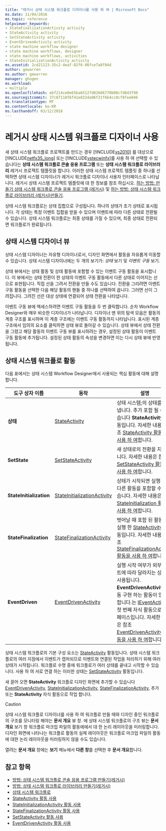 ```yaml
---
title: "레거시 상태 시스템 워크플로 디자이너를 사용 하 여 | Microsoft Docs"
ms.date: 11/04/2016
ms.topic: reference
helpviewer_keywords:
- StateFinalizationActivity activity
- StateActivity activity
- SetStateActivity activity
- EventDrivenActivity activity
- state machine workflow designer
- state machine workflows, designer
- state machine workflows, activities
- StateInitializationActivity activity
ms.assetid: 2cd21123-35c2-4eaf-82f6-86fce7a8f04d
author: gewarren
ms.author: gewarren
manager: ghogen
ms.workload:
- multiple
ms.openlocfilehash: ebf214ce8e65ba65127d82686770b00cfd8d3f90
ms.sourcegitcommit: 37c87118f6f41e832da96f21f6b4cc0cf8fee046
ms.translationtype: MT
ms.contentlocale: ko-KR
ms.lasthandoff: 03/12/2018
---
```

# <a name="using-the-legacy-state-machine-workflow-designer"></a>레거시 상태 시스템 워크플로 디자이너 사용
새 상태 시스템 워크플로 프로젝트를 만드는 경우 [!INCLUDE[vs2010](../misc/includes/vs2010_md.md)] 를 대상으로 [!INCLUDE[netfx35_long](../workflow-designer/includes/netfx35_long_md.md)] 또는 [!INCLUDE[vstecwinfx](../workflow-designer/includes/vstecwinfx_md.md)]를 사용 하 여 선택할 수 있습니다는 **상태 시스템 워크플로 콘솔 응용 프로그램** 또는  **상태 시스템 워크플로 라이브러리** 레거시 프로젝트 템플릿을 합니다. 이러한 상태 시스템 프로젝트 템플릿 중 하나를 선택하면 상태 시스템 디자이너가 레거시 워크플로 디자이너 사용자 인터페이스로 나타납니다. 레거시 상태 시스템 프로젝트 템플릿에 대 한 정보를 참조 하십시오. [하는 방법: 만들기 상태 시스템 워크플로 콘솔 응용 프로그램 (레거시)](../workflow-designer/how-to-create-state-machine-workflow-console-applications-legacy.md) 및 [하는 방법: 상태 시스템 워크플로 라이브러리 (레거시)만들기](../workflow-designer/how-to-create-a-state-machine-workflow-library-legacy.md).

 상태 시스템 워크플로는 상태 집합으로 구성됩니다. 하나의 상태가 초기 상태로 표시됩니다. 각 상태는 특정 이벤트 집합을 받을 수 있으며 이벤트에 따라 다른 상태로 전환될 수 있습니다. 상태 시스템 워크플로는 최종 상태를 가질 수 있으며, 최종 상태로 전환되면 워크플로가 완료됩니다.

## <a name="state-machine-designer-views"></a>상태 시스템 디자이너 뷰
 상태 시스템 디자이너는 자유형 디자이너로서, 디자인 화면에서 활동을 자유롭게 이동할 수 있습니다. 상태 시스템 디자이너에는 두 개의 보기가: *상태* 보기 및 *이벤트 구동* 보기.

 상태 뷰에서는 상태 활동 및 상태 활동에 포함할 수 있는 이벤트 구동 활동을 표시합니다. 이 뷰에서는 상태 전환이 한 상태의 이벤트 구동 활동에서 다른 상태로 이어지는 선으로 표현됩니다. 직접 선을 그려서 전환을 만들 수도 있습니다. 전환을 그리려면 이벤트 구동 활동을 선택한 다음 해당 활동의 핸들 중 하나를 선택하여 끕니다. 그러면 선이 그려집니다. 그려진 선은 대상 상태에 연결되어 상태 전환을 나타냅니다.

 이벤트 구동 뷰에 액세스하려면 이벤트 구동 활동을 두 번 클릭합니다. 순차 Workflow Designer와 매우 비슷한 디자이너가 나타납니다. 디자이너 맨 위의 탐색 모음은 활동의 계층 구조를 표시하며 이 계층 구조에는 이벤트 구동 활동까지 나타납니다. 표시된 계층 구조에서 임의의 요소를 클릭하면 상태 뷰로 돌아갈 수 있습니다. 상태 뷰에서 상태 전환을 그렸고 해당 활동의 이벤트 구동 뷰를 표시하려는 경우, 설정된 상태 활동이 이벤트 구동 활동에 추가됩니다. 설정된 상태 활동의 속성을 변경하면 이는 다시 상태 뷰에 반영됩니다.

## <a name="state-machine-workflow-activities"></a>상태 시스템 워크플로 활동
 다음 표에서는 상태 시스템 Workflow Designer에서 사용되는 핵심 활동에 대해 설명합니다.

|도구 상자 이름|동작|설명|
|------------------|--------------|-----------------|
|**상태**|[StateActivity](http://go.microsoft.com/fwlink?LinkID=65042)|상태 시스템;의 상태를 나타냅니다. 추가 포함 될 수 있습니다 **StateActivity** 활동입니다. 자세한 내용은 참조 [StateActivity 활동을 사용 하 여](http://go.microsoft.com/fwlink?LinkID=65083)합니다.|
|**SetState**|[SetStateActivity](http://go.microsoft.com/fwlink?LinkID=65041)|새 상태로의 전환을 지정합니다. 자세한 내용은 참조 [SetStateActivity 활동을 사용 하 여](http://go.microsoft.com/fwlink?LinkID=65082)합니다.|
|**StateInitialization**|[StateInitializationActivity](http://go.microsoft.com/fwlink?LinkID=65044)|상태가 시작되면 실행되며, 다른 활동을 포함할 수도 있습니다. 자세한 내용은 참조 [StateInitialization 활동을 사용 하 여](http://go.microsoft.com/fwlink?LinkID=65006)합니다.|
|**StateFinalization**|[StateFinalizationActivity](http://go.microsoft.com/fwlink?LinkID=65043)|벗어날 때 포함 된 활동을 실행 한 [StateActivity](http://go.microsoft.com/fwlink?LinkID=65042) 활동입니다. 자세한 내용은 참조 [StateFinalizationActivity 활동을 사용 하 여](http://go.microsoft.com/fwlink?LinkID=65008)합니다.|
|**EventDriven**|[EventDrivenActivity](http://go.microsoft.com/fwlink?LinkID=65029)|실행 시작 여부가 외부 이벤트에 따라 달라지는 상태에 사용됩니다. **EventDrivenActivity** 활동 구현 하는 활동이 있어야 합니다.는 [IEventActivity](http://go.microsoft.com/fwlink?LinkID=65032) 첫 번째 자식 활동으로 인터페이스입니다. 자세한 내용은 참조 [EventDrivenActivity 활동을 사용 하 여](http://go.microsoft.com/fwlink?LinkID=65068)합니다.|

 상태 시스템 워크플로의 기본 구성 요소는 [StateActivity](http://go.microsoft.com/fwlink?LinkID=65042) 활동입니다. 상태 시스템 워크플로의 여러 지점에서 이벤트가 캡처되므로 이벤트와 연결된 작업을 처리하기 위해 여러 상태가 시작됩니다. 워크플로 수명 중에 워크플로가 여러 상태를 끝내고 시작할 수 있습니다. 사용 하 여 서로 연결 하는 이러한 상태는 [SetStateActivity](http://go.microsoft.com/fwlink?LinkID=65041) 활동입니다.

 새 끌어 오면 **StateActivity** 워크플로 디자인 화면에 추가할 수 있습니다 [EventDrivenActivity](http://go.microsoft.com/fwlink?LinkID=65029), [StateInitializationActivity](http://go.microsoft.com/fwlink?LinkID=65044), [ StateFinalizationActivity](http://go.microsoft.com/fwlink?LinkID=65043), 추가 또는 **StateActivity** 자식 활동으로 작업 합니다.

> [!CAUTION]
> 상태 시스템 워크플로 디자이너를 사용 하 여 워크플로 만들 때와 디자인 중인 워크플로의 구조를 모니터링 해야는 **문서 개요** 뷰 창. 에 상태 시스템 워크플로의 구조 뷰는 **문서 개요** 보기 창 워크플로 마크업 파일의 활동에에서 대 한 논리 레이아웃을 미러링합니다. 디자인 화면에 나타나는 워크플로 활동의 실제 레이아웃은 워크플로 마크업 파일의 활동에 대한 논리 레이아웃을 미러링하지 않을 수도 있습니다.
>
> 열려는 **문서 개요** 창에는 **보기** 메뉴에서 **다른 창**를 선택한 후 **문서 개요**합니다.

## <a name="see-also"></a>참고 항목

- [방법: 상태 시스템 워크플로 콘솔 응용 프로그램 만들기(레거시)](../workflow-designer/how-to-create-state-machine-workflow-console-applications-legacy.md)
- [방법: 상태 시스템 워크플로 라이브러리 만들기(레거시)](../workflow-designer/how-to-create-a-state-machine-workflow-library-legacy.md)
- [상태 시스템 워크플로](http://go.microsoft.com/fwlink?LinkID=65016)
- [StateActivity 활동 사용](http://go.microsoft.com/fwlink?LinkID=65083)
- [StateInitializationActivity 활동 사용](http://go.microsoft.com/fwlink?LinkID=65006)
- [StateFinalizationActivity 활동 사용](http://go.microsoft.com/fwlink?LinkID=65008)
- [SetStateActivity 활동 사용](http://go.microsoft.com/fwlink?LinkID=65082)
- [EventDrivenActivity 활동 사용](http://go.microsoft.com/fwlink?LinkID=65068)